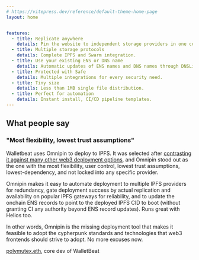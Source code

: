 ```yaml
---
# https://vitepress.dev/reference/default-theme-home-page
layout: home


features:
  - title: Replicate anywhere
    details: Pin the website to independent storage providers in one command.
  - title: Multiple storage protocols
    details: Complete IPFS and Swarm integration.
  - title: Use your existing ENS or DNS name
    details: Automatic updates of ENS names and DNS names through DNSLink.
  - title: Protected with Safe
    details: Multiple integrations for every security need.
  - title: Tiny size
    details: Less than 1MB single file distribution.
  - title: Perfect for automation
    details: Instant install, CI/CD pipeline templates.
---
```


## What people say

### "Most flexibility, lowest trust assumptions"

Walletbeat uses Omnipin to deploy to IPFS. It was selected after [contrasting it against many other web3 deployment options](https://github.com/walletbeat/walletbeat/blob/beta/governance/decisions/2025-walletbeat-hosting.md), and Omnipin stood out as the one with the most flexibility, user control, lowest trust assumptions, lowest-dependency, and not locked into any specific provider.

Omnipin makes it easy to automate deployment to multiple IPFS providers for redundancy, gate deployment success by actual replication and availability on popular IPFS gateways for reliability, and to update the onchain ENS records to point to the deployed IPFS CID to boot (without granting CI any authority beyond ENS record updates). Runs great with Helios too.

In other words, Omnipin is the missing deployment tool that makes it feasible to adopt the cypherpunk standards and technologies that web3 frontends should strive to adopt. No more excuses now.

[polymutex.eth](https://farcaster.xyz/polymutex.eth), core dev of WalletBeat
